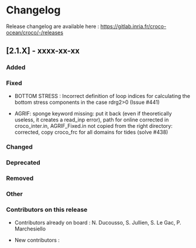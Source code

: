 # Changelog

Release changelog are available here : https://gitlab.inria.fr/croco-ocean/croco/-/releases

## [2.1.X] - xxxx-xx-xx

### Added

### Fixed

- BOTTOM STRESS : Incorrect definition of loop indices for calculating
  the bottom stress components in the case rdrg2>0 (Issue #441)

- AGRIF: sponge keyword missing: put it back (even if theoretically useless, it creates a read_inp error), path for online corrected in croco_inter.in,
  AGRIF_Fixed.in not copied from the right directory: corrected, copy croco_frc for all domains for tides  (solve #438)


### Changed


### Deprecated


### Removed


### Other


### Contributors on this release

- Contributors already on board : 
  N. Ducousso, S. Jullien, S. Le Gac, P. Marchesiello

- New contributors : 
